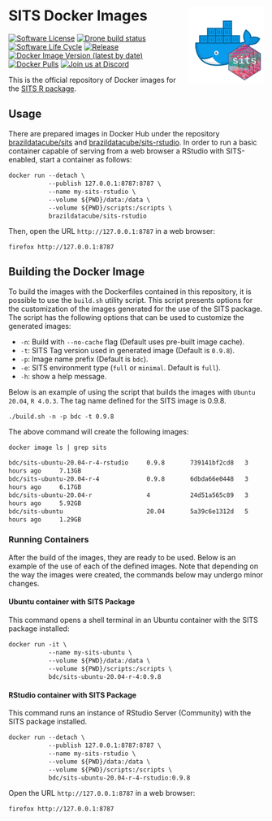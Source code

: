 # SITS Docker Images <img src=".github/sits-docker-sticker.png" align="right" width="150"/>

[![Software License](https://img.shields.io/badge/license-MIT-green)](https://github.com//brazil-data-cube/sits-docker/blob/master/LICENSE) [![Drone build status](https://drone.dpi.inpe.br/api/badges/brazil-data-cube/sits-docker/status.svg)](https://drone.dpi.inpe.br/api/badges/brazil-data-cube/sits-docker) [![Software Life
Cycle](https://img.shields.io/badge/lifecycle-maturing-blue.svg)](https://www.tidyverse.org/lifecycle/#maturing) [![Release](https://img.shields.io/github/tag/brazil-data-cube/sits-docker.svg)](https://github.com/brazil-data-cube/sits-docker/releases) [![Docker Image Version (latest by date)](https://img.shields.io/docker/v/brazildatacube/sits?label=Docker%20Hub)](https://hub.docker.com/r/brazildatacube/sits) [![Docker Pulls](https://img.shields.io/docker/pulls/brazildatacube/sits)](https://hub.docker.com/r/brazildatacube/sits) [![Join us at
Discord](https://img.shields.io/discord/689541907621085198?logo=discord&logoColor=ffffff&color=7389D8)](https://discord.com/channels/689541907621085198#)

This is the official repository of Docker images for the [SITS R package](https://github.com/e-sensing/sits).


## Usage

There are prepared images in Docker Hub under the repository [brazildatacube/sits](https://hub.docker.com/r/brazildatacube/sits) and [brazildatacube/sits-rstudio](https://hub.docker.com/r/brazildatacube/sits-rstudio). In order to run a basic container capable of serving from a web browser a RStudio with SITS-enabled, start a container as follows:

```shell
docker run --detach \
           --publish 127.0.0.1:8787:8787 \
           --name my-sits-rstudio \
           --volume ${PWD}/data:/data \
           --volume ${PWD}/scripts:/scripts \
           brazildatacube/sits-rstudio
```

Then, open the URL `http://127.0.0.1:8787` in a web browser:

```shell
firefox http://127.0.0.1:8787
```


## Building the Docker Image

To build the images with the Dockerfiles contained in this repository, it is possible to use the `build.sh` utility script. This script presents options for the customization of the images generated for the use of the SITS package. The script has the following options that can be used to customize the generated images:

- `-n`: Build with `--no-cache` flag (Default uses pre-built image cache).  
- `-t`: SITS Tag version used in generated image (Default is `0.9.8`).
- `-p`: Image name prefix (Default is `bdc`).
- `-e`: SITS environment type (`full` or `minimal`. Default is `full`).
- `-h`: show a help message.

Below is an example of using the script that builds the images with `Ubuntu 20.04`, `R 4.0.3`. The tag name defined for the SITS image is 0.9.8.

```shell
./build.sh -n -p bdc -t 0.9.8
```

The above command will create the following images:

```shell
docker image ls | grep sits
```

```
bdc/sits-ubuntu-20.04-r-4-rstudio     0.9.8       739141bf2cd8   3 hours ago     7.13GB
bdc/sits-ubuntu-20.04-r-4             0.9.8       6dbda66e0448   3 hours ago     6.17GB
bdc/sits-ubuntu-20.04-r               4           24d51a565c89   3 hours ago     5.92GB
bdc/sits-ubuntu                       20.04       5a39c6e1312d   5 hours ago     1.29GB
```


### Running Containers

After the build of the images, they are ready to be used. Below is an example of the use of each of the defined images. Note that depending on the way the images were created, the commands below may undergo minor changes.


#### Ubuntu container with SITS Package

This command opens a shell terminal in an Ubuntu container with the SITS package installed:

```shell
docker run -it \
           --name my-sits-ubuntu \
           --volume ${PWD}/data:/data \
           --volume ${PWD}/scripts:/scripts \
           bdc/sits-ubuntu-20.04-r-4:0.9.8
```


#### RStudio container with SITS Package

This command runs an instance of RStudio Server (Community) with the SITS package installed.

```shell
docker run --detach \
           --publish 127.0.0.1:8787:8787 \
           --name my-sits-rstudio \
           --volume ${PWD}/data:/data \
           --volume ${PWD}/scripts:/scripts \
           bdc/sits-ubuntu-20.04-r-4-rstudio:0.9.8
```

Open the URL `http://127.0.0.1:8787` in a web browser:

```shell
firefox http://127.0.0.1:8787
```